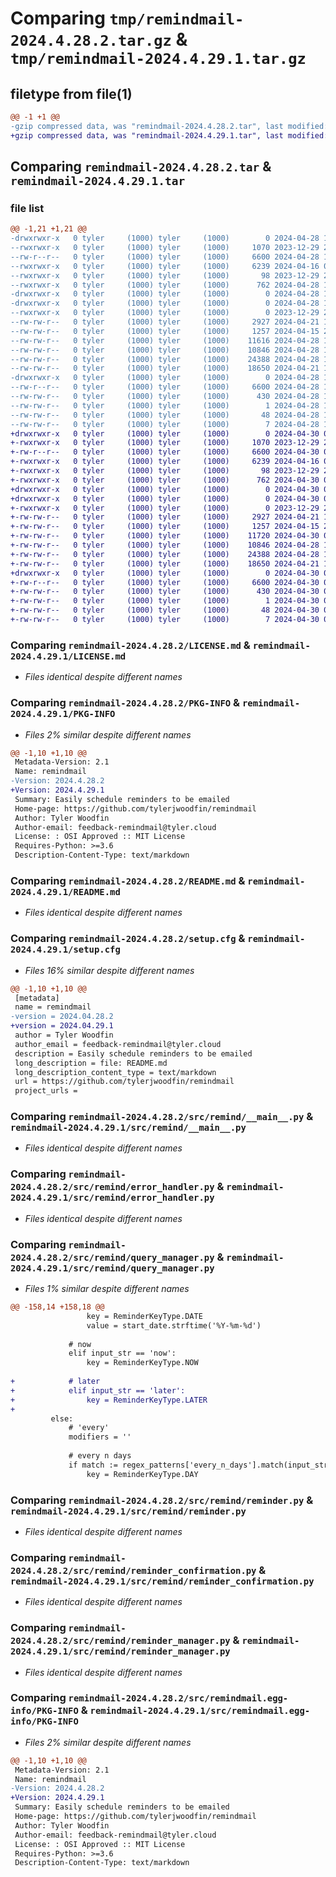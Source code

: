 # Comparing `tmp/remindmail-2024.4.28.2.tar.gz` & `tmp/remindmail-2024.4.29.1.tar.gz`

## filetype from file(1)

```diff
@@ -1 +1 @@
-gzip compressed data, was "remindmail-2024.4.28.2.tar", last modified: Sun Apr 28 19:30:13 2024, max compression
+gzip compressed data, was "remindmail-2024.4.29.1.tar", last modified: Tue Apr 30 04:52:53 2024, max compression
```

## Comparing `remindmail-2024.4.28.2.tar` & `remindmail-2024.4.29.1.tar`

### file list

```diff
@@ -1,21 +1,21 @@
-drwxrwxr-x   0 tyler     (1000) tyler     (1000)        0 2024-04-28 19:30:13.709124 remindmail-2024.4.28.2/
--rwxrwxr-x   0 tyler     (1000) tyler     (1000)     1070 2023-12-29 22:36:09.000000 remindmail-2024.4.28.2/LICENSE.md
--rw-r--r--   0 tyler     (1000) tyler     (1000)     6600 2024-04-28 19:30:13.709124 remindmail-2024.4.28.2/PKG-INFO
--rwxrwxr-x   0 tyler     (1000) tyler     (1000)     6239 2024-04-16 03:57:58.000000 remindmail-2024.4.28.2/README.md
--rwxrwxr-x   0 tyler     (1000) tyler     (1000)       98 2023-12-29 22:36:09.000000 remindmail-2024.4.28.2/pyproject.toml
--rwxrwxr-x   0 tyler     (1000) tyler     (1000)      762 2024-04-28 19:30:13.709124 remindmail-2024.4.28.2/setup.cfg
-drwxrwxr-x   0 tyler     (1000) tyler     (1000)        0 2024-04-28 19:30:13.705124 remindmail-2024.4.28.2/src/
-drwxrwxr-x   0 tyler     (1000) tyler     (1000)        0 2024-04-28 19:30:13.709124 remindmail-2024.4.28.2/src/remind/
--rwxrwxr-x   0 tyler     (1000) tyler     (1000)        0 2023-12-29 22:36:09.000000 remindmail-2024.4.28.2/src/remind/__init__.py
--rw-rw-r--   0 tyler     (1000) tyler     (1000)     2927 2024-04-21 19:03:57.000000 remindmail-2024.4.28.2/src/remind/__main__.py
--rw-rw-r--   0 tyler     (1000) tyler     (1000)     1257 2024-04-15 23:49:35.000000 remindmail-2024.4.28.2/src/remind/error_handler.py
--rw-rw-r--   0 tyler     (1000) tyler     (1000)    11616 2024-04-28 19:30:00.000000 remindmail-2024.4.28.2/src/remind/query_manager.py
--rw-rw-r--   0 tyler     (1000) tyler     (1000)    10846 2024-04-28 18:42:11.000000 remindmail-2024.4.28.2/src/remind/reminder.py
--rw-rw-r--   0 tyler     (1000) tyler     (1000)    24388 2024-04-28 19:22:42.000000 remindmail-2024.4.28.2/src/remind/reminder_confirmation.py
--rw-rw-r--   0 tyler     (1000) tyler     (1000)    18650 2024-04-21 19:03:57.000000 remindmail-2024.4.28.2/src/remind/reminder_manager.py
-drwxrwxr-x   0 tyler     (1000) tyler     (1000)        0 2024-04-28 19:30:13.709124 remindmail-2024.4.28.2/src/remindmail.egg-info/
--rw-r--r--   0 tyler     (1000) tyler     (1000)     6600 2024-04-28 19:30:13.000000 remindmail-2024.4.28.2/src/remindmail.egg-info/PKG-INFO
--rw-rw-r--   0 tyler     (1000) tyler     (1000)      430 2024-04-28 19:30:13.000000 remindmail-2024.4.28.2/src/remindmail.egg-info/SOURCES.txt
--rw-rw-r--   0 tyler     (1000) tyler     (1000)        1 2024-04-28 19:30:13.000000 remindmail-2024.4.28.2/src/remindmail.egg-info/dependency_links.txt
--rw-rw-r--   0 tyler     (1000) tyler     (1000)       48 2024-04-28 19:30:13.000000 remindmail-2024.4.28.2/src/remindmail.egg-info/entry_points.txt
--rw-rw-r--   0 tyler     (1000) tyler     (1000)        7 2024-04-28 19:30:13.000000 remindmail-2024.4.28.2/src/remindmail.egg-info/top_level.txt
+drwxrwxr-x   0 tyler     (1000) tyler     (1000)        0 2024-04-30 04:52:53.167540 remindmail-2024.4.29.1/
+-rwxrwxr-x   0 tyler     (1000) tyler     (1000)     1070 2023-12-29 22:36:09.000000 remindmail-2024.4.29.1/LICENSE.md
+-rw-r--r--   0 tyler     (1000) tyler     (1000)     6600 2024-04-30 04:52:53.167540 remindmail-2024.4.29.1/PKG-INFO
+-rwxrwxr-x   0 tyler     (1000) tyler     (1000)     6239 2024-04-16 03:57:58.000000 remindmail-2024.4.29.1/README.md
+-rwxrwxr-x   0 tyler     (1000) tyler     (1000)       98 2023-12-29 22:36:09.000000 remindmail-2024.4.29.1/pyproject.toml
+-rwxrwxr-x   0 tyler     (1000) tyler     (1000)      762 2024-04-30 04:52:53.167540 remindmail-2024.4.29.1/setup.cfg
+drwxrwxr-x   0 tyler     (1000) tyler     (1000)        0 2024-04-30 04:52:53.167540 remindmail-2024.4.29.1/src/
+drwxrwxr-x   0 tyler     (1000) tyler     (1000)        0 2024-04-30 04:52:53.167540 remindmail-2024.4.29.1/src/remind/
+-rwxrwxr-x   0 tyler     (1000) tyler     (1000)        0 2023-12-29 22:36:09.000000 remindmail-2024.4.29.1/src/remind/__init__.py
+-rw-rw-r--   0 tyler     (1000) tyler     (1000)     2927 2024-04-21 19:03:57.000000 remindmail-2024.4.29.1/src/remind/__main__.py
+-rw-rw-r--   0 tyler     (1000) tyler     (1000)     1257 2024-04-15 23:49:35.000000 remindmail-2024.4.29.1/src/remind/error_handler.py
+-rw-rw-r--   0 tyler     (1000) tyler     (1000)    11720 2024-04-30 04:51:52.000000 remindmail-2024.4.29.1/src/remind/query_manager.py
+-rw-rw-r--   0 tyler     (1000) tyler     (1000)    10846 2024-04-28 18:42:11.000000 remindmail-2024.4.29.1/src/remind/reminder.py
+-rw-rw-r--   0 tyler     (1000) tyler     (1000)    24388 2024-04-28 19:22:42.000000 remindmail-2024.4.29.1/src/remind/reminder_confirmation.py
+-rw-rw-r--   0 tyler     (1000) tyler     (1000)    18650 2024-04-21 19:03:57.000000 remindmail-2024.4.29.1/src/remind/reminder_manager.py
+drwxrwxr-x   0 tyler     (1000) tyler     (1000)        0 2024-04-30 04:52:53.167540 remindmail-2024.4.29.1/src/remindmail.egg-info/
+-rw-r--r--   0 tyler     (1000) tyler     (1000)     6600 2024-04-30 04:52:53.000000 remindmail-2024.4.29.1/src/remindmail.egg-info/PKG-INFO
+-rw-rw-r--   0 tyler     (1000) tyler     (1000)      430 2024-04-30 04:52:53.000000 remindmail-2024.4.29.1/src/remindmail.egg-info/SOURCES.txt
+-rw-rw-r--   0 tyler     (1000) tyler     (1000)        1 2024-04-30 04:52:53.000000 remindmail-2024.4.29.1/src/remindmail.egg-info/dependency_links.txt
+-rw-rw-r--   0 tyler     (1000) tyler     (1000)       48 2024-04-30 04:52:53.000000 remindmail-2024.4.29.1/src/remindmail.egg-info/entry_points.txt
+-rw-rw-r--   0 tyler     (1000) tyler     (1000)        7 2024-04-30 04:52:53.000000 remindmail-2024.4.29.1/src/remindmail.egg-info/top_level.txt
```

### Comparing `remindmail-2024.4.28.2/LICENSE.md` & `remindmail-2024.4.29.1/LICENSE.md`

 * *Files identical despite different names*

### Comparing `remindmail-2024.4.28.2/PKG-INFO` & `remindmail-2024.4.29.1/PKG-INFO`

 * *Files 2% similar despite different names*

```diff
@@ -1,10 +1,10 @@
 Metadata-Version: 2.1
 Name: remindmail
-Version: 2024.4.28.2
+Version: 2024.4.29.1
 Summary: Easily schedule reminders to be emailed
 Home-page: https://github.com/tylerjwoodfin/remindmail
 Author: Tyler Woodfin
 Author-email: feedback-remindmail@tyler.cloud
 License: : OSI Approved :: MIT License
 Requires-Python: >=3.6
 Description-Content-Type: text/markdown
```

### Comparing `remindmail-2024.4.28.2/README.md` & `remindmail-2024.4.29.1/README.md`

 * *Files identical despite different names*

### Comparing `remindmail-2024.4.28.2/setup.cfg` & `remindmail-2024.4.29.1/setup.cfg`

 * *Files 16% similar despite different names*

```diff
@@ -1,10 +1,10 @@
 [metadata]
 name = remindmail
-version = 2024.04.28.2
+version = 2024.04.29.1
 author = Tyler Woodfin
 author_email = feedback-remindmail@tyler.cloud
 description = Easily schedule reminders to be emailed
 long_description = file: README.md
 long_description_content_type = text/markdown
 url = https://github.com/tylerjwoodfin/remindmail
 project_urls =
```

### Comparing `remindmail-2024.4.28.2/src/remind/__main__.py` & `remindmail-2024.4.29.1/src/remind/__main__.py`

 * *Files identical despite different names*

### Comparing `remindmail-2024.4.28.2/src/remind/error_handler.py` & `remindmail-2024.4.29.1/src/remind/error_handler.py`

 * *Files identical despite different names*

### Comparing `remindmail-2024.4.28.2/src/remind/query_manager.py` & `remindmail-2024.4.29.1/src/remind/query_manager.py`

 * *Files 1% similar despite different names*

```diff
@@ -158,14 +158,18 @@
                 key = ReminderKeyType.DATE
                 value = start_date.strftime('%Y-%m-%d')
 
             # now
             elif input_str == 'now':
                 key = ReminderKeyType.NOW
 
+            # later
+            elif input_str == 'later':
+                key = ReminderKeyType.LATER
+
         else:
             # 'every'
             modifiers = ''
 
             # every n days
             if match := regex_patterns['every_n_days'].match(input_str):
                 key = ReminderKeyType.DAY
```

### Comparing `remindmail-2024.4.28.2/src/remind/reminder.py` & `remindmail-2024.4.29.1/src/remind/reminder.py`

 * *Files identical despite different names*

### Comparing `remindmail-2024.4.28.2/src/remind/reminder_confirmation.py` & `remindmail-2024.4.29.1/src/remind/reminder_confirmation.py`

 * *Files identical despite different names*

### Comparing `remindmail-2024.4.28.2/src/remind/reminder_manager.py` & `remindmail-2024.4.29.1/src/remind/reminder_manager.py`

 * *Files identical despite different names*

### Comparing `remindmail-2024.4.28.2/src/remindmail.egg-info/PKG-INFO` & `remindmail-2024.4.29.1/src/remindmail.egg-info/PKG-INFO`

 * *Files 2% similar despite different names*

```diff
@@ -1,10 +1,10 @@
 Metadata-Version: 2.1
 Name: remindmail
-Version: 2024.4.28.2
+Version: 2024.4.29.1
 Summary: Easily schedule reminders to be emailed
 Home-page: https://github.com/tylerjwoodfin/remindmail
 Author: Tyler Woodfin
 Author-email: feedback-remindmail@tyler.cloud
 License: : OSI Approved :: MIT License
 Requires-Python: >=3.6
 Description-Content-Type: text/markdown
```

